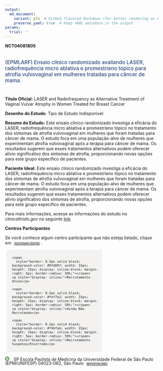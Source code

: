 ```yaml
---
output: 
  md_document:
    variant: gfm  # GitHub-flavored Markdown (for better rendering on GitHub)
    preserve_yaml: true  # Keep YAML metadata in the output
params:
  trial: ''
---
```


**NCT04081805**

<div style="padding: 5px 5px 5px 0px; font-size: 1.20em; font-weight: 500; color: #2E4A7F; text-align: left; margin-bottom: 20px">

(EPMLARF) Ensaio clínico randomizado avaliando LASER, radiofrequência
micro ablativa e promestrieno tópico para atrofia vulvovaginal em
mulheres tratadas para câncer de mama.

</div>

**Título Oficial:** LASER and Radiofrequency as Alternative Treatment of
Vaginal Vulvar Atrophy in Women Treated for Breast Cancer

**Desenho do Estudo:** Tipo de Estudo Indisponivel

**Resumo do Estudo:** Este ensaio clínico randomizado investiga a
eficácia do LASER, radiofrequência micro ablativa e promestrieno tópico
no tratamento dos sintomas de atrofia vulvovaginal em mulheres que foram
tratadas para câncer de mama. O estudo foca em uma população-alvo de
mulheres que experimentam atrofia vulvovaginal após a terapia para
câncer de mama. Os resultados sugerem que esses tratamentos alternativos
podem oferecer alívio significativo dos sintomas de atrofia,
proporcionando novas opções para este grupo específico de pacientes.

**Paciente Ideal:** Este ensaio clínico randomizado investiga a eficácia
do LASER, radiofrequência micro ablativa e promestrieno tópico no
tratamento dos sintomas de atrofia vulvovaginal em mulheres que foram
tratadas para câncer de mama. O estudo foca em uma população-alvo de
mulheres que experimentam atrofia vulvovaginal após a terapia para
câncer de mama. Os resultados sugerem que esses tratamentos alternativos
podem oferecer alívio significativo dos sintomas de atrofia,
proporcionando novas opções para este grupo específico de pacientes.

Para mais informações, acesse as informações do estudo no
*clinicaltrials.gov* no seguinte
[link](https://clinicaltrials.gov/ct2/show/NCT04081805)

**Centros Participantes**

Se você conhece algum centro participante que não esteja listado, clique
em
<span style="color: #2E4A7F; margin-left: 2px; padding: 4px; background-color: #f3f2f1; border-radius: 8px; font-weight: 500; font-size: 0.6em"><a
href="https://flazar.shinyapps.io/formsapp?study_nct_id=NCT04081805&amp;location_id=N%2FA&amp;location_full_name=N%2FA&amp;form_type=Adicionar%20Centro"
target="_blank">ADICIONAR CENTRO</a></span>.

<div style="margin-bottom: 8px; margin-left: 5px; padding: 8px; max-width: 300px; background-color: #f3f2f1; border-radius: 8px; font-size: 0.9em">

<div style="margin-left: 10px;">

    <span 
      style="border: 0.5px solid black; background-color: #9fd89f; width: 15px; height: 15px; display: inline-block; margin-right: 5px; border-radius: 50%;"></span>
    <p style="display: inline;">Recrutamento Ativo</p>

</div>

<div style="margin-left: 10px;">

    <span 
      style="border: 0.5px solid black; background-color: #fef7b2; width: 15px; height: 15px; display: inline-block; margin-right: 5px; border-radius: 50%;"></span>
    <p style="display: inline;">Ainda Não Recrutando</p>

</div>

<div style="margin-left: 10px;">

    <span 
      style="border: 0.5px solid black; background-color: #f4bfab; width: 15px; height: 15px; display: inline-block; margin-right: 5px; border-radius: 50%;"></span>
    <p style="display: inline;">Recrutamento Suspenso/Encerrado</p>

</div>

</div>

<div style="line-height: 0.9em">

<span style="border: 0.5px solid black; display: inline-block; width: 12px; height: 12px; border-radius: 50%; margin-right: 10px; padding-bottom: 0px; background-color: #9fd89f;"></span>
SP Escola Paulista de Medicina da Universidade Federal de São Paulo
(EPM/UNIFESP) 04023-062, São Paulo
<span style="color: #2E4A7F; margin-left: 2px; padding: 4px; background-color: #f3f2f1; border-radius: 8px; font-weight: 500; font-size: 0.6em"><a
href="https://flazar.shinyapps.io/formsapp?study_nct_id=NCT04081805&amp;location_id=FEDERALUNIVERSITYOFSAOPAULOUNIFESPSAOPAULOSP04023062BRAZIL&amp;location_full_name=Escola%20Paulista%20de%20Medicina%20da%20Universidade%20Federal%20de%20S%C3%A3o%20Paulo%20%28EPM%2FUNIFESP%29%2C%2004023-062%2C%20S%C3%A3o%20Paulo&amp;form_type=Reportar%20Erro"
target="_blank">REPORTAR ERRO</a></span>

</div>
